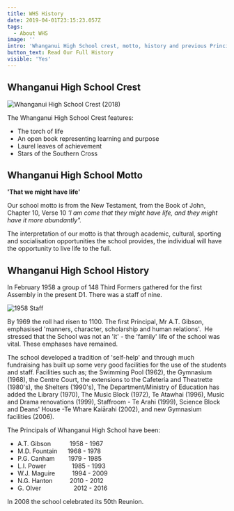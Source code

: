 ```yaml
---
title: WHS History
date: 2019-04-01T23:15:23.057Z
tags:
  - About WHS
image: ''
intro: 'Whanganui High School crest, motto, history and previous Principals.'
button_text: Read Our Full History
visible: 'Yes'
---
```

## Whanganui High School Crest

![Whanganui High School Crest (2018)](https://res.cloudinary.com/whanganuihigh/image/upload/c_scale,h_300/v1554149869/logo_vertical_t.png "Whanganui High School Crest (2018)")

The Whanganui High School Crest features:

* The torch of life
* An open book representing learning and purpose
* Laurel leaves of achievement
* Stars of the Southern Cross

## Whanganui High School Motto

**'That we might have life'**

Our school motto is from the New Testament, from the Book of John, Chapter 10, Verse 10 _'I am come that they might have life, and they might have it more abundantly"._

The interpretation of our motto is that through academic, cultural, sporting and socialisation opportunities the school provides, the individual will have the opportunity to live life to the full.

## Whanganui High School History

In February 1958 a group of 148 Third Formers gathered for the first Assembly in the present D1. There was a staff of nine.

![1958 Staff](https://res.cloudinary.com/whanganuihigh/image/upload/v1557975996/whs%20history%20staff.jpg "1958 Staff")

By 1969 the roll had risen to 1100. The first Principal, Mr A.T. Gibson, emphasised 'manners, character, scholarship and human relations'.  He stressed that the School was not an 'it' - the 'family' life of the school was vital. These emphases have remained.

The school developed a tradition of 'self-help' and through much fundraising has built up some very good facilities for the use of the students and staff. Facilities such as; the Swimming Pool (1962), the Gymnasium (1968), the Centre Court, the extensions to the Cafeteria and Theatrette (1980's), the Shelters (1990's), The Department/Ministry of Education has added the Library (1970), The Music Block (1972), Te Atawhai (1996), Music and Drama renovations (1999), Staffroom - Te Arahi (1999), Science Block and Deans' House -Te Whare Kaiārahi (2002), and new Gymnasium facilities (2006).

The Principals of Whanganui High School have been:

* A.T. Gibson           1958 - 1967
* M.D. Fountain      1968 - 1978
* P.G. Canham        1979 - 1985
* L.I. Power               1985 - 1993
* W.J. Maguire          1994 - 2009
* N.G. Hanton          2010 - 2012
* G. Olver                   2012 - 2016

In 2008 the school celebrated its 50th Reunion.
